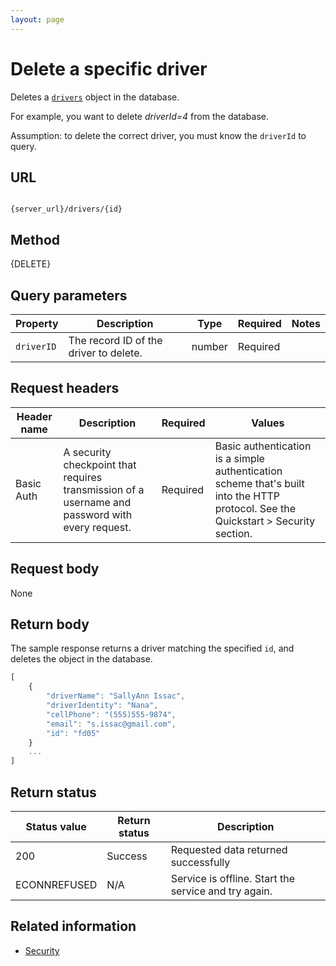 ```yaml
---
layout: page
---
```

# Delete a specific driver

Deletes a [`drivers`](drivers) object in the database.

For example, you want to delete *driverId=4* from the database.

Assumption: to delete the correct driver, you must know the `driverId` to query.

## URL

```shell

{server_url}/drivers/{id}

```

## Method

{DELETE}

## Query parameters

| Property | Description | Type | Required | Notes |
| -------------- | ------ | ------------ |------------ |------------ |
| `driverID` | The record ID of the driver to delete.  | number | Required |  |

## Request headers

| Header name | Description | Required | Values |
| -------------- | ------ | ------------ |------------ |
| Basic Auth | A security checkpoint that requires transmission of a username and password with every request. | Required | Basic authentication is a simple authentication scheme that's built into the HTTP protocol. See the Quickstart > Security section.|

## Request body

None

## Return body

The sample response returns a driver matching the specified `id`, and deletes the object in the database.

```js
[
    {
        "driverName": "SallyAnn Issac",
        "driverIdentity": "Nana",
        "cellPhone": "(555)555-9874",
        "email": "s.issac@gmail.com",
        "id": "fd05"
    }
    ...
]
```

## Return status

| Status value | Return status | Description |
| ------------- | ----------- | ----------- |
| 200 | Success | Requested data returned successfully |
|  ECONNREFUSED | N/A | Service is offline. Start the service and try again. |

## Related information

* [Security](../get-started/quickstart.md#security)
